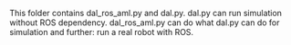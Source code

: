 This folder contains dal_ros_aml.py and dal.py. 
dal.py can run simulation without ROS dependency.
dal_ros_aml.py can do what dal.py can do for simulation and further: run a real robot with ROS.

